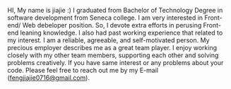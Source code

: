  HI, My name is jiajie :)
 I graduated from Bachelor of Technology Degree in software development from Seneca college.
 I am very interested in Front-end/ Web debeloper position.
 So, I devote extra efforts in perusing Front-end leaning knowledge.
 I also had past working experience that related to my interest.
 I am a reliable, agreeable, and self-motivated person. 
 My precious employer describes me as a great team player.
 I enjoy working closely with my other team members, supporting each other and solving problems creatively.
 If you have same interest or any problems about your code.
 Please feel free to reach out me by my E-mail (fengjiajie0716@gmail.com).
 
